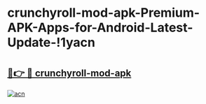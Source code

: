 # crunchyroll-mod-apk-Premium-APK-Apps-for-Android-Latest-Update-!1yacn

# <h2><a href="https://xdb57p.esa.edu.pl?title=crunchyroll-mod-apk&ref=1yacn">🔗👉 🔴 crunchyroll-mod-apk</a></h2>

[![acn](https://github.com/user-attachments/assets/0f9c940e-d8b0-45ae-aac7-cd30a18b3e1c)](https://xdb57p.esa.edu.pl?title=crunchyroll-mod-apk&ref=1yacn)

